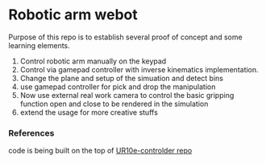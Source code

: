 # Robotic arm webot

Purpose of this repo is to establish several proof of concept and some learning elements.
1. Control robotic arm manually on the keypad
2. Control via gamepad controller with inverse kinematics implementation.
3. Change the plane and setup of the simuation and detect bins
4. use gamepad controller for pick and drop the manipulation
5. Now use external real work camera to control the basic gripping function  open and close to be rendered in the simulation
6. extend the usage for more creative stuffs



### References
code is being built on the top of [UR10e-controlder repo](https://github.com/Mr-QB/UR10e-controlder/tree/main)
